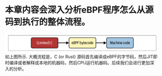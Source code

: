 # 本章内容会深入分析eBPF程序怎么从源码到执行的整体流程。
![alt text](image.png)
如上图所示. 大概流程是，C (or Rust) 源码首先编译成eBPF的字节码，然后JIT即时编译或者解释成本地的机器码，然后CPU运行机器码。后续我们会进行更加深入的分析。
